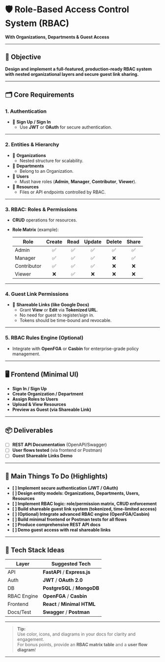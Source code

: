 # 🛡️ Role-Based Access Control System (RBAC)  
**With Organizations, Departments & Guest Access**

---

## 🎯 **Objective**

**Design and implement a full-featured, production-ready RBAC system with nested organizational layers and secure guest link sharing.**

---

## 🗂️ **Core Requirements**

### 1. **Authentication**
- 🔑 **Sign Up / Sign In**  
  - Use **JWT** or **OAuth** for secure authentication.

---

### 2. **Entities & Hierarchy**
- 🏢 **Organizations**
    - Nested structure for scalability.
- 🏬 **Departments**
    - Belong to an Organization.
- 👤 **Users**
    - Must have roles (**Admin**, **Manager**, **Contributor**, **Viewer**).
- 📄 **Resources**
    - Files or API endpoints controlled by RBAC.
---

### 3. **RBAC: Roles & Permissions**
- **CRUD** operations for resources.
- **Role Matrix** (example):

    | Role         | Create | Read | Update | Delete | Share |
    |--------------|:------:|:----:|:------:|:------:|:-----:|
    | Admin        |   ✅   |  ✅  |   ✅   |   ✅   |  ✅   |
    | Manager      |   ✅   |  ✅  |   ✅   |   ❌   |  ✅   |
    | Contributor  |   ✅   |  ✅  |   ✅   |   ❌   |  ❌   |
    | Viewer       |   ❌   |  ✅  |   ❌   |   ❌   |  ❌   |

---

### 4. **Guest Link Permissions**
- 🔗 **Shareable Links (like Google Docs)**
  - Grant **View** or **Edit** via **Tokenized URL**.
  - No need for guest to register/sign in.
  - Tokens should be time-bound and revocable.

---

### 5. **RBAC Rules Engine (Optional)**
- Integrate with **OpenFGA** or **Casbin** for enterprise-grade policy management.

---

## 🖥️ **Frontend (Minimal UI)**

- **Sign In / Sign Up**
- **Create Organization / Department**
- **Assign Roles to Users**
- **Upload & View Resources**
- **Preview as Guest (via Shareable Link)**

---

## 📦 **Deliverables**

- [ ] **REST API Documentation** (OpenAPI/Swagger)
- [ ] **User flows tested** (via frontend or Postman)
- [ ] **Guest Shareable Links Demo**

---

## 🌈 **Main Things To Do (Highlights)**

- **[ ] Implement secure authentication (JWT / OAuth)**
- **[ ] Design entity models: Organizations, Departments, Users, Resources**
- **[ ] Implement RBAC logic: role/permission matrix, CRUD enforcement**
- **[ ] Build shareable guest link system (tokenized, time-limited access)**
- **[ ] (Optional) Integrate advanced RBAC engine (OpenFGA/Casbin)**
- **[ ] Build minimal frontend or Postman tests for all flows**
- **[ ] Produce comprehensive REST API docs**
- **[ ] Demo guest access with real shareable links**

---

## 🚀 **Tech Stack Ideas**

| Layer         | Suggested Tech                |
|---------------|------------------------------|
| API           | **FastAPI** / **Express.js** |
| Auth          | **JWT** / **OAuth 2.0**      |
| DB            | **PostgreSQL** / **MongoDB** |
| RBAC Engine   | **OpenFGA** / **Casbin**     |
| Frontend      | **React** / **Minimal HTML** |
| Docs/Test     | **Swagger** / **Postman**    |

---

> **Tip:**  
> Use color, icons, and diagrams in your docs for clarity and engagement.  
> For bonus points, provide an **RBAC matrix table** and a **user flow diagram**!

---
